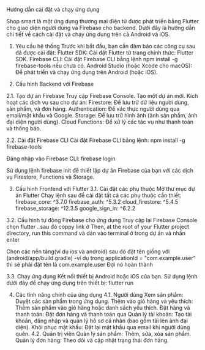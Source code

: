 Hướng dẫn cài đặt và chạy ứng dụng

Shop smart là một ứng dụng thương mại điện tử được phát triển bằng Flutter cho giao diện người dùng và Firebase cho backend. Dưới đây là hướng dẫn chi tiết về cách cài đặt và chạy ứng dụng trên cả Android và iOS.

1. Yêu cầu hệ thống
Trước khi bắt đầu, bạn cần đảm bảo các công cụ sau đã được cài đặt:
Flutter SDK: Cài đặt Flutter từ trang chính thức: Flutter SDK.
Firebase CLI: Cài đặt Firebase CLI bằng lệnh npm install -g firebase-tools nếu chưa có.
Android Studio (hoặc Xcode cho macOS): Để phát triển và chạy ứng dụng trên Android (hoặc iOS).

2. Cấu hình Backend với Firebase
   
2.1. Tạo dự án Firebase
Truy cập Firebase Console.
Tạo một dự án mới.
Kích hoạt các dịch vụ sau cho dự án:
Firestore: Để lưu trữ dữ liệu người dùng, sản phẩm, và đơn hàng.
Authentication: Để xác thực người dùng qua email/mật khẩu và Google.
Storage: Để lưu trữ hình ảnh (ảnh sản phẩm, ảnh đại diện người dùng).
Cloud Functions: Để xử lý các tác vụ như thanh toán và thông báo.

2.2. Cài đặt Firebase CLI
Cài đặt Firebase CLI bằng lệnh:
npm install -g firebase-tools

Đăng nhập vào Firebase CLI:
firebase login

Sử dụng lệnh firebase init để thiết lập dự án Firebase của bạn với các dịch vụ Firestore, Functions và Storage.

3. Cấu hình Frontend với Flutter
3.1. Cài đặt các phụ thuộc
Mở thư mục dự án Flutter 
Chạy lệnh sau để cài đặt tất cả các phụ thuộc cần thiết:
  firebase_core: ^3.7.0
  firebase_auth: ^5.3.2
  cloud_firestore: ^5.4.5
  firebase_storage: ^12.3.5
  google_sign_in: ^6.2.2


3.2. Cấu hình tự động Firebase cho ứng dụng
Truy cập lại Firebase Console chọn flutter .
sau đó coppy link ở Then, at the root of your Flutter project directory, run this command và dán vào terminal ở trong dự án và nhấn enter

Chọn các nền tảng(ví dụ ios và android) sau đó đặt tên giống với (android/app/build.gradle)
  -ví dụ trong applicationId = "com.example.user" thì sẽ phải đặt tên là com.example.user
Đợi nó hoàn thành 

3.3. Chạy ứng dụng
Kết nối thiết bị Android hoặc iOS của bạn.
Sử dụng lệnh dưới đây để chạy ứng dụng trên thiết bị:
flutter run


4. Các tính năng chính của ứng dụng
4.1. Người dùng
Xem sản phẩm: Duyệt các sản phẩm trong ứng dụng.
Thêm vào giỏ hàng và yêu thích: Thêm sản phẩm vào giỏ hàng hoặc danh sách yêu thích.
Đặt hàng và thanh toán: Đặt đơn hàng và thanh toán qua
Quản lý tài khoản: Tạo tài khoản, đăng nhập và quản lý hồ sơ cá nhân (bao gồm tải lên ảnh đại diện).
Khôi phục mật khẩu: Đặt lại mật khẩu qua email khi người dùng quên.
4.2. Quản trị viên
Quản lý sản phẩm: Thêm, sửa, xóa sản phẩm.
Quản lý đơn hàng: Theo dõi và cập nhật trạng thái đơn hàng.

